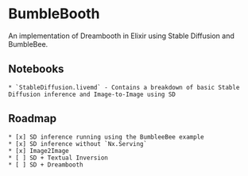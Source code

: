 # BumbleBooth
An implementation of Dreambooth in Elixir using Stable Diffusion and BumbleBee.

## Notebooks
	* `StableDiffusion.livemd` - Contains a breakdown of basic Stable Diffusion inference and Image-to-Image using SD

## Roadmap
	* [x] SD inference running using the BumbleeBee example
	* [x] SD inference without `Nx.Serving`
	* [x] Image2Image
	* [ ] SD + Textual Inversion
	* [ ] SD + Dreambooth
